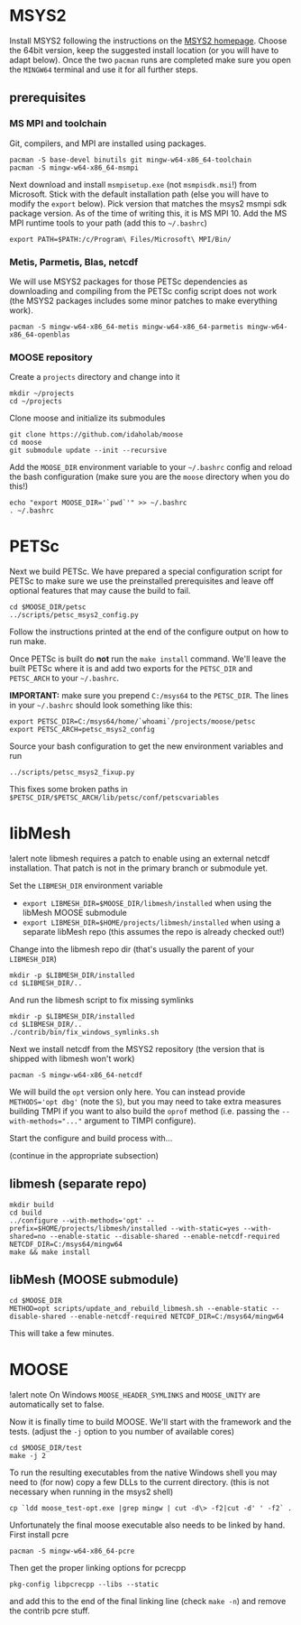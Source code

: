# MSYS2

Install MSYS2 following the instructions on the [MSYS2 homepage](https://www.msys2.org/).
Choose the 64bit version, keep the suggested install location (or you will have to adapt below).
Once the two `pacman` runs are completed make sure you open the `MINGW64` terminal
and use it for all further steps.

## prerequisites

### MS MPI and toolchain

Git, compilers, and MPI are installed using packages.

```
pacman -S base-devel binutils git mingw-w64-x86_64-toolchain
pacman -S mingw-w64-x86_64-msmpi
```

Next download and install `msmpisetup.exe` (not `msmpisdk.msi`!) from Microsoft.
Stick with the default installation path (else you will have to modify the `export` below).
Pick version that matches the msys2 msmpi sdk package version. As of the time of
writing this, it is MS MPI 10. Add the MS MPI runtime tools to your path (add this to `~/.bashrc`)

```
export PATH=$PATH:/c/Program\ Files/Microsoft\ MPI/Bin/
```

### Metis, Parmetis, Blas, netcdf

We will use MSYS2 packages for those PETSc dependencies as downloading and compiling
from the PETSc config script does not work (the MSYS2 packages includes some minor patches to
make everything work).

```
pacman -S mingw-w64-x86_64-metis mingw-w64-x86_64-parmetis mingw-w64-x86_64-openblas
```

### MOOSE repository

Create a `projects` directory and change into it

```
mkdir ~/projects
cd ~/projects
```

Clone moose and initialize its submodules

```
git clone https://github.com/idaholab/moose
cd moose
git submodule update --init --recursive
```

Add the `MOOSE_DIR` environment variable to your `~/.bashrc` config and reload the
bash configuration (make sure you are the `moose` directory when you do this!)

```
echo "export MOOSE_DIR='`pwd`'" >> ~/.bashrc
. ~/.bashrc
```

# PETSc

Next we build PETSc. We have prepared a special configuration script for PETSc
to make sure we use the preinstalled prerequisites and leave off optional features
that may cause the build to fail.

```
cd $MOOSE_DIR/petsc
../scripts/petsc_msys2_config.py
```

Follow the instructions printed at the end of the configure output on how to run make.

Once PETSc is built do **not** run the `make install` command. We'll leave the built
PETSc where it is and add two exports for the `PETSC_DIR` and `PETSC_ARCH` to your `~/.bashrc`.

**IMPORTANT:** make sure you prepend `C:/msys64` to the `PETSC_DIR`. The lines in your
`~/.bashrc` should look something like this:

```
export PETSC_DIR=C:/msys64/home/`whoami`/projects/moose/petsc
export PETSC_ARCH=petsc_msys2_config
```

Source your bash configuration to get the new environment variables and run

```
../scripts/petsc_msys2_fixup.py
```

This fixes some broken paths in `$PETSC_DIR/$PETSC_ARCH/lib/petsc/conf/petscvariables`

# libMesh

!alert note
libmesh requires a patch to enable using an external netcdf installation. That patch is not in the primary branch or submodule yet.

Set the `LIBMESH_DIR` environment variable

- `export LIBMESH_DIR=$MOOSE_DIR/libmesh/installed` when using the libMesh MOOSE submodule
- `export LIBMESH_DIR=$HOME/projects/libmesh/installed` when using a separate libMesh repo (this assumes the repo is already checked out!)


Change into the libmesh repo dir (that's usually the parent of your `LIBMESH_DIR`)

```
mkdir -p $LIBMESH_DIR/installed
cd $LIBMESH_DIR/..
```

And run the libmesh script to fix missing symlinks

```
mkdir -p $LIBMESH_DIR/installed
cd $LIBMESH_DIR/..
./contrib/bin/fix_windows_symlinks.sh
```

Next we install netcdf from the MSYS2 repository (the version that is shipped with
libmesh won't work)

```
pacman -S mingw-w64-x86_64-netcdf
```

We will build the `opt` version only here. You can instead provide `METHODS='opt dbg'`
(note the `S`), but you may need to take extra measures building TMPI if you want to also
build the `oprof` method (i.e. passing the `--with-methods="..."` argument to TIMPI
configure).

Start the configure and build process with...

(continue in the appropriate subsection)

## libmesh (separate repo)

```
mkdir build
cd build
../configure --with-methods='opt' --prefix=$HOME/projects/libmesh/installed --with-static=yes --with-shared=no --enable-static --disable-shared --enable-netcdf-required NETCDF_DIR=C:/msys64/mingw64
make && make install
```

## libMesh (MOOSE submodule)

```
cd $MOOSE_DIR
METHOD=opt scripts/update_and_rebuild_libmesh.sh --enable-static --disable-shared --enable-netcdf-required NETCDF_DIR=C:/msys64/mingw64
```

This will take a few minutes.

# MOOSE

!alert note
On Windows `MOOSE_HEADER_SYMLINKS` and `MOOSE_UNITY` are automatically set to false.

Now it is finally time to build MOOSE. We'll start with the framework and the
tests. (adjust the `-j` option to you number of available cores)

```
cd $MOOSE_DIR/test
make -j 2
```

To run the resulting executables from the native Windows shell you may need to
(for now) copy a few DLLs to the current directory. (this is not necessary when
running in the msys2 shell)

```
cp `ldd moose_test-opt.exe |grep mingw | cut -d\> -f2|cut -d' ' -f2` .
```

Unfortunately the final moose executable also needs to be linked by hand. First
install pcre

```
pacman -S mingw-w64-x86_64-pcre
```

Then get the proper linking options for pcrecpp

```
pkg-config libpcrecpp --libs --static
```

and add this to the end of the final linking line (check `make -n`) and remove
the contrib pcre stuff.
